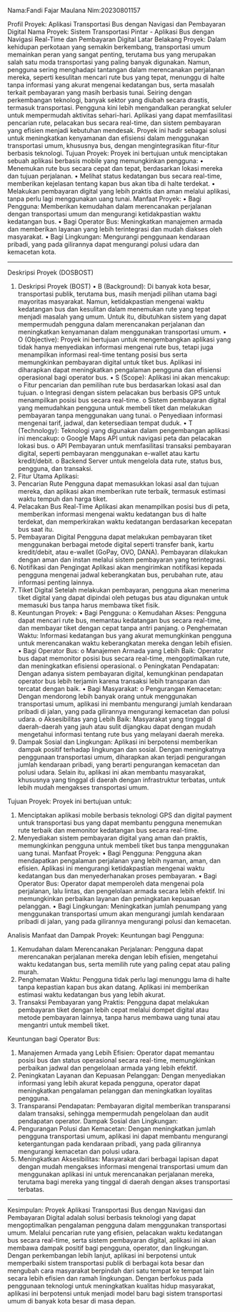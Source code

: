 Nama:Fandi Fajar Maulana
Nim:20230801157

Profil Proyek: Aplikasi Transportasi Bus dengan Navigasi dan Pembayaran Digital
Nama Proyek:
Sistem Transportasi Pintar - Aplikasi Bus dengan Navigasi Real-Time dan Pembayaran Digital
Latar Belakang Proyek:
Dalam kehidupan perkotaan yang semakin berkembang, transportasi umum memainkan peran yang sangat penting, terutama bus yang merupakan salah satu moda transportasi yang paling banyak digunakan. Namun, pengguna sering menghadapi tantangan dalam merencanakan perjalanan mereka, seperti kesulitan mencari rute bus yang tepat, menunggu di halte tanpa informasi yang akurat mengenai kedatangan bus, serta masalah terkait pembayaran yang masih berbasis tunai.
Seiring dengan perkembangan teknologi, banyak sektor yang diubah secara drastis, termasuk transportasi. Pengguna kini lebih mengandalkan perangkat seluler untuk mempermudah aktivitas sehari-hari. Aplikasi yang dapat memfasilitasi pencarian rute, pelacakan bus secara real-time, dan sistem pembayaran yang efisien menjadi kebutuhan mendesak. Proyek ini hadir sebagai solusi untuk meningkatkan kenyamanan dan efisiensi dalam menggunakan transportasi umum, khususnya bus, dengan mengintegrasikan fitur-fitur berbasis teknologi.
Tujuan Proyek:
Proyek ini bertujuan untuk menciptakan sebuah aplikasi berbasis mobile yang memungkinkan pengguna:
•	Menemukan rute bus secara cepat dan tepat, berdasarkan lokasi mereka dan tujuan perjalanan.
•	Melihat status kedatangan bus secara real-time, memberikan kejelasan tentang kapan bus akan tiba di halte terdekat.
•	Melakukan pembayaran digital yang lebih praktis dan aman melalui aplikasi, tanpa perlu lagi menggunakan uang tunai.
Manfaat Proyek:
•	Bagi Pengguna: Memberikan kemudahan dalam merencanakan perjalanan dengan transportasi umum dan mengurangi ketidakpastian waktu kedatangan bus.
•	Bagi Operator Bus: Meningkatkan manajemen armada dan memberikan layanan yang lebih terintegrasi dan mudah diakses oleh masyarakat.
•	Bagi Lingkungan: Mengurangi penggunaan kendaraan pribadi, yang pada gilirannya dapat mengurangi polusi udara dan kemacetan kota.
________________________________________
Deskripsi Proyek (DOSBOST)
1. Deskripsi Proyek (BOST)
•	B (Background):
Di banyak kota besar, transportasi publik, terutama bus, masih menjadi pilihan utama bagi mayoritas masyarakat. Namun, ketidakpastian mengenai waktu kedatangan bus dan kesulitan dalam menemukan rute yang tepat menjadi masalah yang umum. Untuk itu, dibutuhkan sistem yang dapat mempermudah pengguna dalam merencanakan perjalanan dan meningkatkan kenyamanan dalam menggunakan transportasi umum.
•	O (Objective):
Proyek ini bertujuan untuk mengembangkan aplikasi yang tidak hanya menyediakan informasi mengenai rute bus, tetapi juga menampilkan informasi real-time tentang posisi bus serta memungkinkan pembayaran digital untuk tiket bus. Aplikasi ini diharapkan dapat meningkatkan pengalaman pengguna dan efisiensi operasional bagi operator bus.
•	S (Scope):
Aplikasi ini akan mencakup:
o	Fitur pencarian dan pemilihan rute bus berdasarkan lokasi asal dan tujuan.
o	Integrasi dengan sistem pelacakan bus berbasis GPS untuk menampilkan posisi bus secara real-time.
o	Sistem pembayaran digital yang memudahkan pengguna untuk membeli tiket dan melakukan pembayaran tanpa menggunakan uang tunai.
o	Penyediaan informasi mengenai tarif, jadwal, dan ketersediaan tempat duduk.
•	T (Technology):
Teknologi yang digunakan dalam pengembangan aplikasi ini mencakup:
o	Google Maps API untuk navigasi peta dan pelacakan lokasi bus.
o	API Pembayaran untuk memfasilitasi transaksi pembayaran digital, seperti pembayaran menggunakan e-wallet atau kartu kredit/debit.
o	Backend Server untuk mengelola data rute, status bus, pengguna, dan transaksi.
2. Fitur Utama Aplikasi:
1.	Pencarian Rute
Pengguna dapat memasukkan lokasi asal dan tujuan mereka, dan aplikasi akan memberikan rute terbaik, termasuk estimasi waktu tempuh dan harga tiket.
2.	Pelacakan Bus Real-Time
Aplikasi akan menampilkan posisi bus di peta, memberikan informasi mengenai waktu kedatangan bus di halte terdekat, dan memperkirakan waktu kedatangan berdasarkan kecepatan bus saat itu.
3.	Pembayaran Digital
Pengguna dapat melakukan pembayaran tiket menggunakan berbagai metode digital seperti transfer bank, kartu kredit/debit, atau e-wallet (GoPay, OVO, DANA). Pembayaran dilakukan dengan aman dan instan melalui sistem pembayaran yang terintegrasi.
4.	Notifikasi dan Pengingat
Aplikasi akan mengirimkan notifikasi kepada pengguna mengenai jadwal keberangkatan bus, perubahan rute, atau informasi penting lainnya.
5.	Tiket Digital
Setelah melakukan pembayaran, pengguna akan menerima tiket digital yang dapat dipindai oleh petugas bus atau digunakan untuk memasuki bus tanpa harus membawa tiket fisik.
3. Keuntungan Proyek:
•	Bagi Pengguna:
o	Kemudahan Akses: Pengguna dapat mencari rute bus, memantau kedatangan bus secara real-time, dan membayar tiket dengan cepat tanpa antri panjang.
o	Penghematan Waktu: Informasi kedatangan bus yang akurat memungkinkan pengguna untuk merencanakan waktu keberangkatan mereka dengan lebih efisien.
•	Bagi Operator Bus:
o	Manajemen Armada yang Lebih Baik: Operator bus dapat memonitor posisi bus secara real-time, mengoptimalkan rute, dan meningkatkan efisiensi operasional.
o	Peningkatan Pendapatan: Dengan adanya sistem pembayaran digital, kemungkinan pendapatan operator bus lebih terjamin karena transaksi lebih transparan dan tercatat dengan baik.
•	Bagi Masyarakat:
o	Pengurangan Kemacetan: Dengan mendorong lebih banyak orang untuk menggunakan transportasi umum, aplikasi ini membantu mengurangi jumlah kendaraan pribadi di jalan, yang pada gilirannya mengurangi kemacetan dan polusi udara.
o	Aksesibilitas yang Lebih Baik: Masyarakat yang tinggal di daerah-daerah yang jauh atau sulit dijangkau dapat dengan mudah mengetahui informasi tentang rute bus yang melayani daerah mereka.
4. Dampak Sosial dan Lingkungan:
Aplikasi ini berpotensi memberikan dampak positif terhadap lingkungan dan sosial. Dengan meningkatnya penggunaan transportasi umum, diharapkan akan terjadi pengurangan jumlah kendaraan pribadi, yang berarti pengurangan kemacetan dan polusi udara. Selain itu, aplikasi ini akan membantu masyarakat, khususnya yang tinggal di daerah dengan infrastruktur terbatas, untuk lebih mudah mengakses transportasi umum.


Tujuan Proyek:
Proyek ini bertujuan untuk:
1.	Menciptakan aplikasi mobile berbasis teknologi GPS dan digital payment untuk transportasi bus yang dapat membantu pengguna menemukan rute terbaik dan memonitor kedatangan bus secara real-time.
2.	Menyediakan sistem pembayaran digital yang aman dan praktis, memungkinkan pengguna untuk membeli tiket bus tanpa menggunakan uang tunai.
Manfaat Proyek:
•	Bagi Pengguna:
Pengguna akan mendapatkan pengalaman perjalanan yang lebih nyaman, aman, dan efisien. Aplikasi ini mengurangi ketidakpastian mengenai waktu kedatangan bus dan menyederhanakan proses pembayaran.
•	Bagi Operator Bus:
Operator dapat memperoleh data mengenai pola perjalanan, lalu lintas, dan pengelolaan armada secara lebih efektif. Ini memungkinkan perbaikan layanan dan peningkatan kepuasan pelanggan.
•	Bagi Lingkungan:
Meningkatkan jumlah penumpang yang menggunakan transportasi umum akan mengurangi jumlah kendaraan pribadi di jalan, yang pada gilirannya mengurangi polusi dan kemacetan.

Analisis Manfaat dan Dampak Proyek:
Keuntungan bagi Pengguna:
1.	Kemudahan dalam Merencanakan Perjalanan:
Pengguna dapat merencanakan perjalanan mereka dengan lebih efisien, mengetahui waktu kedatangan bus, serta memilih rute yang paling cepat atau paling murah.
2.	Penghematan Waktu:
Pengguna tidak perlu lagi menunggu lama di halte tanpa kepastian kapan bus akan datang. Aplikasi ini memberikan estimasi waktu kedatangan bus yang lebih akurat.
3.	Transaksi Pembayaran yang Praktis:
Pengguna dapat melakukan pembayaran tiket dengan lebih cepat melalui dompet digital atau metode pembayaran lainnya, tanpa harus membawa uang tunai atau mengantri untuk membeli tiket.







Keuntungan bagi Operator Bus:
1.	Manajemen Armada yang Lebih Efisien:
Operator dapat memantau posisi bus dan status operasional secara real-time, memungkinkan perbaikan jadwal dan pengelolaan armada yang lebih efektif.
2.	Peningkatan Layanan dan Kepuasan Pelanggan:
Dengan menyediakan informasi yang lebih akurat kepada pengguna, operator dapat meningkatkan pengalaman pelanggan dan meningkatkan loyalitas pengguna.
3.	Transparansi Pendapatan:
Pembayaran digital memberikan transparansi dalam transaksi, sehingga mempermudah pengelolaan dan audit pendapatan operator.
Dampak Sosial dan Lingkungan:
1.	Pengurangan Polusi dan Kemacetan:
Dengan meningkatkan jumlah pengguna transportasi umum, aplikasi ini dapat membantu mengurangi ketergantungan pada kendaraan pribadi, yang pada gilirannya mengurangi kemacetan dan polusi udara.
2.	Meningkatkan Aksesibilitas:
Masyarakat dari berbagai lapisan dapat dengan mudah mengakses informasi mengenai transportasi umum dan menggunakan aplikasi ini untuk merencanakan perjalanan mereka, terutama bagi mereka yang tinggal di daerah dengan akses transportasi terbatas.

________________________________________
Kesimpulan:
Proyek Aplikasi Transportasi Bus dengan Navigasi dan Pembayaran Digital adalah solusi berbasis teknologi yang dapat mengoptimalkan pengalaman pengguna dalam menggunakan transportasi umum. Melalui pencarian rute yang efisien, pelacakan waktu kedatangan bus secara real-time, serta sistem pembayaran digital, aplikasi ini akan membawa dampak positif bagi pengguna, operator, dan lingkungan. Dengan perkembangan lebih lanjut, aplikasi ini berpotensi untuk memperbaiki sistem transportasi publik di berbagai kota besar dan mengubah cara masyarakat berpindah dari satu tempat ke tempat lain secara lebih efisien dan ramah lingkungan. Dengan berfokus pada penggunaan teknologi untuk meningkatkan kualitas hidup masyarakat, aplikasi ini berpotensi untuk menjadi model baru bagi sistem transportasi umum di banyak kota besar di masa depan.

